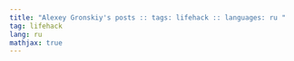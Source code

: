 ```yaml
---
title: "Alexey Gronskiy's posts :: tags: lifehack :: languages: ru "
tag: lifehack
lang: ru
mathjax: true
---
```

<!-- Generated automatically -->